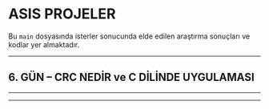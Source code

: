 # ASIS PROJELER

Bu `main` dosyasında isterler sonucunda elde edilen araştırma sonuçları ve kodlar yer almaktadır.

---

## 6. GÜN – CRC NEDİR ve C DİLİNDE UYGULAMASI 

---


---


